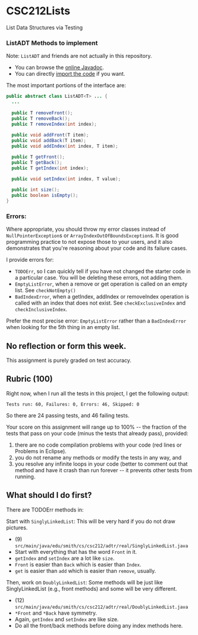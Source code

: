 # CSC212Lists
List Data Structures via Testing 

### ListADT Methods to implement

Note: ``ListADT`` and friends are not actually in this repository.
- You can browse the [online Javadoc](https://javadoc.jitpack.io/com/github/jjfiv/CSC212ADT/1.3/javadoc/index.html).
- You can directly [import the code](https://github.com/jjfiv/CSC212ADT) if you want.

The most important portions of the interface are:

```java
public abstract class ListADT<T> ... {
  ...
  
  public T removeFront();
  public T removeBack();
  public T removeIndex(int index);
  
  public void addFront(T item);
  public void addBack(T item);
  public void addIndex(int index, T item);

  public T getFront();
  public T getBack();
  public T getIndex(int index);
  
  public void setIndex(int index, T value);

  public int size();
  public boolean isEmpty();
}
```

### Errors:

Where appropriate, you should throw my error classes instead of ``NullPointerException``s or ``ArrayIndexOutOfBoundsException``s. It is good programming practice to not expose those to your users, and it also demonstrates that you're reasoning about your code and its failure cases.

I provide errors for:
- ``TODOErr``, so I can quickly tell if you have not changed the starter code in a particular case. You will be deleting these errors, not adding them.
- ``EmptyListError``, when a remove or get operation is called on an empty list. See ``checkNotEmpty()``
- ``BadIndexError``, when a getIndex, addIndex or removeIndex operation is called with an index that does not exist. See ``checkExclusiveIndex`` and ``checkInclusiveIndex``.

Prefer the most precise error: ``EmptyListError`` rather than a ``BadIndexError`` when looking for the 5th thing in an empty list.

## No reflection or form this week.

This assignment is purely graded on test accuracy.

## Rubric (100)

Right now, when I run all the tests in this project, I get the following output:

```
Tests run: 60, Failures: 0, Errors: 46, Skipped: 0
```

So there are 24 passing tests, and 46 failing tests.

Your score on this assignment will range up to 100% -- the fraction of the tests that pass on your code (minus the tests that already pass), provided:

 1. there are no code compilation problems with your code (red lines or Problems in Eclipse).  
 2. you do not rename any methods or modify the tests in any way, and 
 3. you resolve any infinite loops in your code (better to comment out that method and have it crash than run forever -- it prevents other tests from running.

## What should I do first?

There are TODOErr methods in:

Start with ``SinglyLinkedList``: This will be very hard if you do not draw pictures.
- (9) ``src/main/java/edu/smith/cs/csc212/adtr/real/SinglyLinkedList.java``
- Start with everything that has the word ``Front`` in it. 
- ``getIndex`` and ``setIndex`` are a lot like ``size``.
- ``Front`` is easier than ``Back`` which is easier than ``Index``.
- ``get`` is easier than ``add`` which is easier than ``remove``, usually.

Then, work on ``DoublyLinkedList``: Some methods will be just like SinglyLinkedList (e.g., front methods) and some will be very different.
- (12) ``src/main/java/edu/smith/cs/csc212/adtr/real/DoublyLinkedList.java``
- ``*Front`` and ``*Back`` have symmetry. 
- Again, ``getIndex`` and ``setIndex`` are like size.
- Do all the front/back methods before doing any index methods here.

